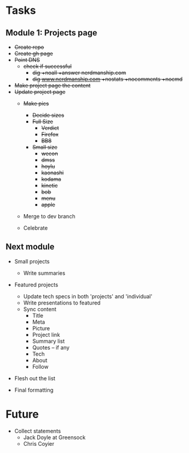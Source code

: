 # Tasks
## Module 1: Projects page

* ~~Create repo~~
* ~~Create gh page~~
* ~~Point DNS~~
  * ~~check if successful~~
    * ~~dig +noall +answer nerdmanship.com~~
    * ~~dig www.nerdmanship.com +nostats +nocomments +nocmd~~
* ~~Make project page the content~~
* ~~Update project page~~
  * ~~Make pics~~
    * ~~Decide sizes~~
    * ~~Full Size~~
      * ~~Verdict~~
      * ~~Firefox~~
      * ~~BB8~~
    * ~~Small size~~
      * ~~wecon~~
      * ~~dmss~~
      * ~~hoylu~~
      * ~~kaonashi~~
      * ~~kodama~~
      * ~~kinetic~~
      * ~~bob~~
      * ~~menu~~
      * ~~apple~~
  

  * Merge to dev branch
  * Celebrate


## Next module

* Small projects
  * Write summaries

* Featured projects
  * Update tech specs in both 'projects' and 'individual'
  * Write presentations to featured
  * Sync content
    * Title
    * Meta
    * Picture
    * Project link
    * Summary list
    * Quotes – if any
    * Tech
    * About
    * Follow

* Flesh out the list
* Final formatting











# Future
* Collect statements
  * Jack Doyle at Greensock
  * Chris Coyier